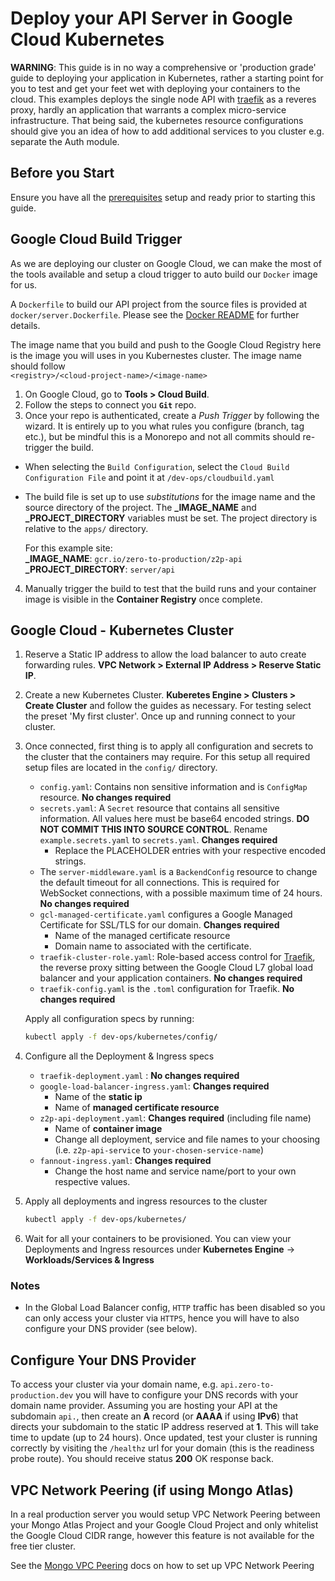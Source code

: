 # Deploy your API Server in Google Cloud Kubernetes

**WARNING**: This guide is in no way a comprehensive or 'production grade' guide to deploying your application in Kubernetes, rather a starting point for you to test and get your feet wet with deploying your containers to the cloud. This examples deploys the single node API with [traefik] as a reveres proxy, hardly an application that warrants a complex micro-service infrastructure. That being said, the kubernetes resource configurations should give you an idea of how to add additional services to you cluster e.g. separate the Auth module.

## Before you Start

Ensure you have all the [prerequisites] setup and ready prior to starting this guide.

## Google Cloud Build Trigger

As we are deploying our cluster on Google Cloud, we can make the most of the tools available and setup a cloud trigger to auto build our `Docker` image for us.

A `Dockerfile` to build our API project from the source files is provided at `docker/server.Dockerfile`. Please see the [Docker README] for further details.

The image name that you build and push to the Google Cloud Registry here is the image you will uses in you Kubernestes cluster. The image name should follow  
`<registry>/<cloud-project-name>/<image-name>`

1. On Google Cloud, go to **Tools > Cloud Build**.
2. Follow the steps to connect you **`Git`** repo.
3. Once your repo is authenticated, create a _Push Trigger_ by following the wizard. It is entirely up to you what rules you configure (branch, tag etc.), but be mindful this is a Monorepo and not all commits should re-trigger the build.

- When selecting the `Build Configuration`, select the `Cloud Build Configuration File` and point it at `/dev-ops/cloudbuild.yaml`
- The build file is set up to use _substitutions_ for the image name and the source directory of the project. The **\_IMAGE_NAME** and **\_PROJECT_DIRECTORY** variables must be set. The project directory is relative to the `apps/` directory.

  For this example site:  
  **\_IMAGE_NAME**: `gcr.io/zero-to-production/z2p-api`  
  **\_PROJECT_DIRECTORY**: `server/api`

4. Manually trigger the build to test that the build runs and your container image is visible in the **Container Registry** once complete.

## Google Cloud - Kubernetes Cluster

1. Reserve a Static IP address to allow the load balancer to auto create forwarding rules. **VPC Network > External IP Address > Reserve Static IP**.
2. Create a new Kubernetes Cluster. **Kuberetes Engine > Clusters > Create Cluster** and follow the guides as necessary. For testing select the preset 'My first cluster'. Once up and running connect to your cluster.
3. Once connected, first thing is to apply all configuration and secrets to the cluster that the containers may require. For this setup all required setup files are located in the `config/` directory.

   - `config.yaml`: Contains non sensitive information and is `ConfigMap` resource. **No changes required**
   - `secrets.yaml`: A `Secret` resource that contains all sensitive information. All values here must be base64 encoded strings. **DO NOT COMMIT THIS INTO SOURCE CONTROL**. Rename `example.secrets.yaml` to `secrets.yaml`. **Changes required**
     - Replace the PLACEHOLDER entries with your respective encoded strings.
   - The `server-middleware.yaml` is a `BackendConfig` resource to change the default timeout for all connections. This is required for WebSocket connections, with a possible maximum time of 24 hours. **No changes required**
   - `gcl-managed-certificate.yaml` configures a Google Managed Certificate for SSL/TLS for our domain. **Changes required**
     - Name of the managed certificate resource
     - Domain name to associated with the certificate.
   - `traefik-cluster-role.yaml`: Role-based access control for [Traefik], the reverse proxy sitting between the Google Cloud L7 global load balancer and your application containers. **No changes required**
   - `traefik-config.yaml` is the `.toml` configuration for Traefik. **No changes required**

   Apply all configuration specs by running:

   ```bash
   kubectl apply -f dev-ops/kubernetes/config/
   ```

4. Configure all the Deployment & Ingress specs

   - `traefik-deployment.yaml` : **No changes required**
   - `google-load-balancer-ingress.yaml`: **Changes required**
     - Name of the **static ip**
     - Name of **managed certificate resource**
   - `z2p-api-deployment.yaml`: **Changes required** (including file name)
     - Name of **container image**
     - Change all deployment, service and file names to your choosing (i.e. `z2p-api-service` to `your-chosen-service-name`)
   - `fannout-ingress.yaml`: **Changes required**
     - Change the host name and service name/port to your own respective values.

5. Apply all deployments and ingress resources to the cluster

   ```bash
   kubectl apply -f dev-ops/kubernetes/
   ```

6. Wait for all your containers to be provisioned. You can view your Deployments and Ingress resources under **Kubernetes Engine** -> **Workloads/Services & Ingress**

### Notes

- In the Global Load Balancer config, `HTTP` traffic has been disabled so you can only access your cluster via `HTTPS`, hence you will have to also configure your DNS provider (see below).

## Configure Your DNS Provider

To access your cluster via your domain name, e.g. `api.zero-to-production.dev` you will have to configure your DNS records with your domain name provider. Assuming you are hosting your API at the subdomain `api.`, then create an **A** record (or **AAAA** if using **IPv6**) that directs your subdomain to the static IP address reserved at **1**. This will take time to update (up to 24 hours). Once updated, test your cluster is running correctly by visiting the `/healthz` url for your domain (this is the readiness probe route). You should receive status **200** OK response back.

## VPC Network Peering (if using Mongo Atlas)

In a real production server you would setup VPC Network Peering between your Mongo Atlas Project and your Google Cloud Project and only whitelist the Google Cloud CIDR range, however this feature is not available for the free tier cluster.

See the [Mongo VPC Peering] docs on how to set up VPC Network Peering

[prerequisites]: https://zero-to-prouction.dev/guides/getting-started
[docker readme]: https://github.com/jonathonadams/zero-to-production/docker/README.md
[traefik]: https://docs.traefik.io/
[mongo vpc peering]: https://docs.atlas.mongodb.com/security-vpc-peering

